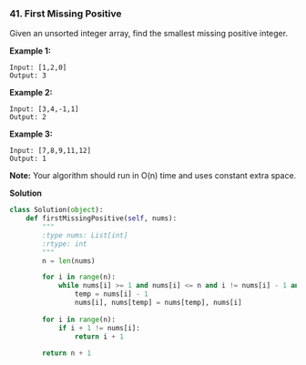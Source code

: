 ### 41. First Missing Positive

Given an unsorted integer array, find the smallest missing positive integer.

**Example 1:**
```
Input: [1,2,0]
Output: 3
```

**Example 2:**
```
Input: [3,4,-1,1]
Output: 2
```

**Example 3:**
```
Input: [7,8,9,11,12]
Output: 1
```

**Note:**
Your algorithm should run in O(n) time and uses constant extra space.

**Solution**
```Python
class Solution(object):
    def firstMissingPositive(self, nums):
        """
        :type nums: List[int]
        :rtype: int
        """
        n = len(nums)

        for i in range(n):
            while nums[i] >= 1 and nums[i] <= n and i != nums[i] - 1 and nums[i] != nums[nums[i] - 1]:
                temp = nums[i] - 1
                nums[i], nums[temp] = nums[temp], nums[i]
        
        for i in range(n):
            if i + 1 != nums[i]:
                return i + 1
        
        return n + 1
```